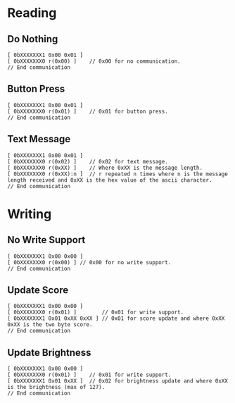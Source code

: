 # Reading #
## Do Nothing ##
```
[ 0bXXXXXXX1 0x00 0x01 ]
[ 0bXXXXXXX0 r(0x00) ]    // 0x00 for no communication.
// End communication
```

## Button Press ##
```
[ 0bXXXXXXX1 0x00 0x01 ]
[ 0bXXXXXXX0 r(0x01) ]    // 0x01 for button press.
// End communication
```

## Text Message ##
```
[ 0bXXXXXXX1 0x00 0x01 ]
[ 0bXXXXXXX0 r(0x02) ]    // 0x02 for text message.
[ 0bXXXXXXX0 r(0xXX) ]    // Where 0xXX is the message length.
[ 0bXXXXXXX0 r(0xXX):n ]  // r repeated n times where n is the message length received and 0xXX is the hex value of the ascii character.
// End communication
```

# Writing #
## No Write Support ##
```
[ 0bXXXXXXX1 0x00 0x00 ]
[ 0bXXXXXXX0 r(0x00) ] // 0x00 for no write support.
// End communication
```

## Update Score ##
```
[ 0bXXXXXXX1 0x00 0x00 ]
[ 0bXXXXXXX0 r(0x01) ]        // 0x01 for write support.
[ 0bXXXXXXX1 0x01 0xXX 0xXX ] // 0x01 for score update and where 0xXX 0xXX is the two byte score.
// End communication
```

## Update Brightness ##
```
[ 0bXXXXXXX1 0x00 0x00 ]
[ 0bXXXXXXX0 r(0x01) ]    // 0x01 for write support.
[ 0bXXXXXXX1 0x01 0xXX ]  // 0x02 for brightness update and where 0xXX is the brightness (max of 127).
// End communication
```
